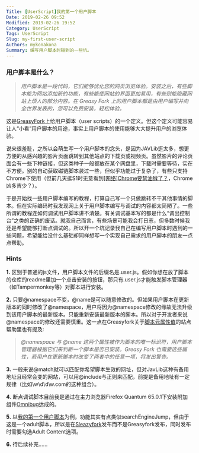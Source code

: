 ```yaml
---
Title: [UserScript]我的第一个用户脚本
Date: 2019-02-26 09:52
Modified: 2019-02-26 19:52
Category: UserScript
Tags: UserScript
Slug: my-first-user-script
Authors: mykonakona
Summary: 编写用户脚本时碰到的一些坑。
---
```


### 用户脚本是什么？

> *用户脚本是一段代码，它们能够优化您的网页浏览体验。安装之后，有些脚本能为网站添加新的功能，有些能使网站的界面更加易用，有些则能隐藏网站上烦人的部分内容。在 Greasy Fork 上的用户脚本都是由用户编写并向全世界发表的，您可以免费安装，轻松体验。*

这是[GreasyFork][1]上给用户脚本（user scripts）的一个定义。但这个定义可能容易让人“小看”用户脚本的用途，事实上用户脚本的使用能够大大提升用户的浏览体验。

说来很羞耻，之所以会萌生写一个用户脚本的念头，是因为JAVLib逛太多，想更方便的从感兴趣的影片页面跳转到其他站点的下载页或视频页。虽然影片的评论页面会有一些下种链接，但这类种子一般都放在某个网盘里，下载时需要等待，实在不方便。别的自动获取磁链脚本装过一些，但似乎功能过于复杂了，有些只支持Chrome下使用（但前几天逛S1时无意看到[[网络]Chrome要禁油猴了？][2]，Chrome凶多吉少？）。

于是开始找一些用户脚本编写的教程，打算自己写一个只做跳转不干其他事情的脚本。但在实际编码时我发现网上关于用户脚本编写与调试的内容都太简陋了。一些所谓的教程连如何调试用户脚本讲不清楚。有关调试基本写的都是什么“调出控制台”之类的正确的废话。就我自己而言，有些场景可能我会打日志，但多数时候我还是希望能够打断点调试的。所以开一个坑记录我自己在编写用户脚本时遇到的一些问题，希望能给没什么基础却同样想写一个实现自己需求的用户脚本的朋友一点点帮助。

### Hints

**1.** 区别于普通的js文件，用户脚本文件的后缀名是.user.js。假如你想在放了脚本的仓库的readme里加一个点击安装的按钮，那只有.user.js才能触发脚本管理器（如Tampermonkey等）对脚本进行安装。

**2.** 只要@namespace不变，@name是可以随意修改的。但如果用户脚本在更新版本的同时修改了@namespace，用户将因为@namespace修改的缘故无法升级到该用户脚本的最新版本。只能重新安装最新版本的脚本。所以对于开发者来说@namespace的修改还需要慎重。这一点在Greasyfork关于[脚本元属性值][3]的站点帮助里也有提及:
> *@namespace 与 @name 这两个属性被作为脚本的唯一标识符，用户脚本管理器根据它们来判断一个脚本是否已安装。Greasy Fork 也需要这些属性，若用户在更新脚本时改变了两者中的任意一项，将发出警告。*

**3.** 一般来说@match就可以匹配你希望脚本生效的网址，但对JavLib这种有备用地址且经常会变的网站，可以用@include与正则来匹配，前提是备用地址有一定规律（比如\w\d\d\w.com的这种组合）。

**4.** 断点调试脚本目前我是通过在主力浏览器Firefox Quantum 65.0.1下安装附加组件[Omnibug][4]达成的。

**5.** 以[我的第一个用户脚本][5]为例，功能其实有点类似searchEngineJump，但由于这是一个adult脚本，所以是在[Sleazyfork][6]发布而不是Greasyfork发布，同时发布时需要勾选Adult Content选项。

**6.** 待后续补充……

[1]: https://greasyfork.org/zh-CN
[2]: https://bbs.saraba1st.com/2b/forum.php?mod=viewthread&tid=1810856
[3]: https://greasyfork.org/zh-CN/help/meta-keys
[4]: https://addons.mozilla.org/zh-CN/firefox/addon/omnibug/
[5]: https://sleazyfork.org/zh-CN/scripts/377603
[6]: https://sleazyfork.org/zh-CN
